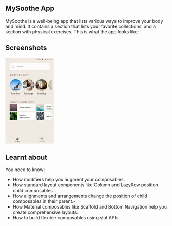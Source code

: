 ## MySoothe App

MySoothe is a well-being app that lists various ways to improve your body and mind. It contains a
section that lists your favorite collections, and a section with physical exercises. This is what
the app looks like:

## Screenshots

<div style="display:flex;">
<img alt="App image" src="Screenshot/HomeScreen.png" width="30%">
</div>

Learnt about
--------------

You need to know:

- How modifiers help you augment your composables.
- How standard layout components like Column and LazyRow position child composables.
- How alignments and arrangements change the position of child composables in their parent.-
- How Material composables like Scaffold and Bottom Navigation help you create comprehensive layouts. 
- How to build flexible composables using slot APIs.